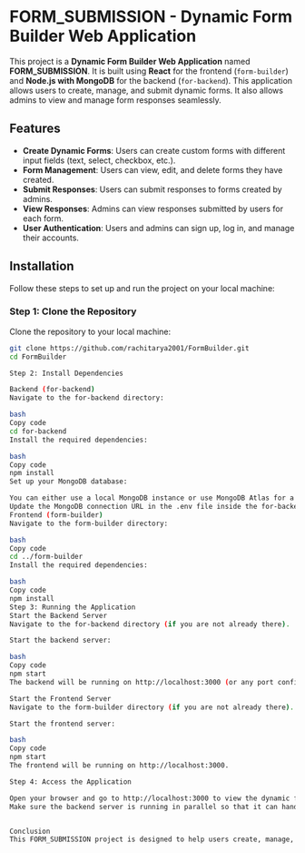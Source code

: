 # FORM_SUBMISSION - Dynamic Form Builder Web Application

This project is a **Dynamic Form Builder Web Application** named **FORM_SUBMISSION**. It is built using **React** for the frontend (`form-builder`) and **Node.js with MongoDB** for the backend (`for-backend`). This application allows users to create, manage, and submit dynamic forms. It also allows admins to view and manage form responses seamlessly.

## Features

- **Create Dynamic Forms**: Users can create custom forms with different input fields (text, select, checkbox, etc.).
- **Form Management**: Users can view, edit, and delete forms they have created.
- **Submit Responses**: Users can submit responses to forms created by admins.
- **View Responses**: Admins can view responses submitted by users for each form.
- **User Authentication**: Users and admins can sign up, log in, and manage their accounts.

## Installation

Follow these steps to set up and run the project on your local machine:

### Step 1: Clone the Repository

Clone the repository to your local machine:

```bash
git clone https://github.com/rachitarya2001/FormBuilder.git
cd FormBuilder

Step 2: Install Dependencies

Backend (for-backend)
Navigate to the for-backend directory:

bash
Copy code
cd for-backend
Install the required dependencies:

bash
Copy code
npm install
Set up your MongoDB database:

You can either use a local MongoDB instance or use MongoDB Atlas for a cloud database.
Update the MongoDB connection URL in the .env file inside the for-backend directory.
Frontend (form-builder)
Navigate to the form-builder directory:

bash
Copy code
cd ../form-builder
Install the required dependencies:

bash
Copy code
npm install
Step 3: Running the Application
Start the Backend Server
Navigate to the for-backend directory (if you are not already there).

Start the backend server:

bash
Copy code
npm start
The backend will be running on http://localhost:3000 (or any port configured in the .env file).

Start the Frontend Server
Navigate to the form-builder directory (if you are not already there).

Start the frontend server:

bash
Copy code
npm start
The frontend will be running on http://localhost:3000.

Step 4: Access the Application

Open your browser and go to http://localhost:3000 to view the dynamic form builder and start using the application.
Make sure the backend server is running in parallel so that it can handle API requests.


Conclusion
This FORM_SUBMISSION project is designed to help users create, manage, and submit forms dynamically. It provides an intuitive interface for users and administrators to manage their forms and responses. It can be easily set up and run on your local machine by following the steps above.


